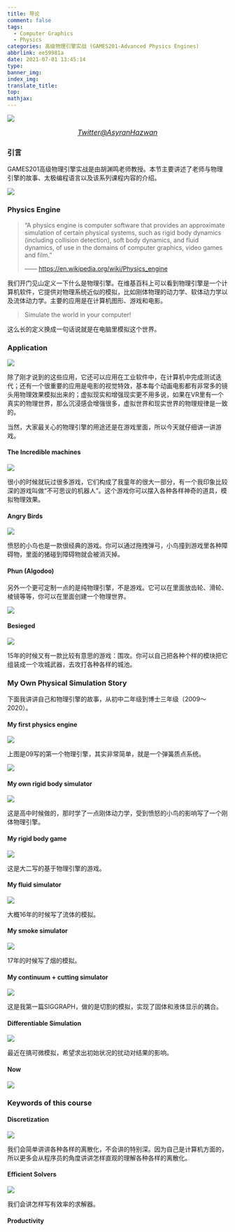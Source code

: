 ```yaml
---
title: 导论
comment: false
tags:
  - Computer Graphics
  - Physics
categories: 高级物理引擎实战 (GAMES201-Advanced Physics Engines)
abbrlink: ee59981a
date: 2021-07-01 13:45:14
type:
banner_img:
index_img:
translate_title:
top:
mathjax:
---
```


![](https://cdn.jsdelivr.net/gh/Yousazoe/picgo-repo/img/E4xJme9VUAEI0Cd.jpeg)

<div align=center>
  <font size="3">
    <i>
      <a href="https://twitter.com/AsyranHazwan/status/1408582367187398656">Twitter@AsyranHazwan</a>
    </i>
  </font>
</div>





### 引言

GAMES201高级物理引擎实战是由胡渊鸣老师教授。本节主要讲述了老师与物理引擎的故事、太极编程语言以及该系列课程内容的介绍。

<!--more-->



![](https://cdn.jsdelivr.net/gh/Yousazoe/picgo-repo/img/image-20210701135720064.png)





### Physics Engine

> “A physics engine is computer software that provides an approximate simulation of certain physical systems, such as rigid body dynamics (including collision detection), soft body dynamics, and fluid dynamics, of use in the domains of computer graphics, video games and film.”
>
> —— https://en.wikipedia.org/wiki/Physics_engine

我们开门见山定义一下什么是物理引擎。在维基百科上可以看到物理引擎是一个计算机软件，它提供对物理系统近似的模拟，比如刚体物理的动力学、软体动力学以及流体动力学。主要的应用是在计算机图形、游戏和电影。



> Simulate the world in your computer!

这么长的定义换成一句话说就是在电脑里模拟这个世界。



### Application

![](https://cdn.jsdelivr.net/gh/Yousazoe/picgo-repo/img/image-20210701140427097.png)



除了刚才说到的这些应用，它还可以应用在工业软件中，在计算机中完成测试迭代；还有一个很重要的应用是电影的视觉特效，基本每个动画电影都有非常多的镜头用物理效果模拟出来的；虚拟现实和增强现实更不用多说，如果在VR里有一个真实的物理世界，那么沉浸感会增强很多，虚拟世界和现实世界的物理规律是一致的。

当然，大家最关心的物理引擎的用途还是在游戏里面，所以今天就仔细讲一讲游戏。



#### The Incredible machines

![](https://cdn.jsdelivr.net/gh/Yousazoe/picgo-repo/img/image-20210701141208877.png)



很小的时候就玩过很多游戏，它们构成了我童年的很大一部分，有一个我印象比较深的游戏叫做“不可思议的机器人”。这个游戏你可以摆入各种各样神奇的道具，模拟物理效果。



#### Angry Birds

![](https://cdn.jsdelivr.net/gh/Yousazoe/picgo-repo/img/image-20210701141535906.png)

愤怒的小鸟也是一款很经典的游戏。你可以通过拖拽弹弓，小鸟撞到游戏里各种障碍物，里面的猪碰到障碍物就会被消灭掉。



#### Phun (Algodoo)

另外一个更可定制一点的是纯物理引擎，不是游戏。它可以在里面放齿轮、滑轮、棱镜等等，你可以在里面创建一个物理世界。

![](https://cdn.jsdelivr.net/gh/Yousazoe/picgo-repo/img/image-20210701141847711.png)



#### Besieged

![](https://cdn.jsdelivr.net/gh/Yousazoe/picgo-repo/img/image-20210701142035182.png)

15年的时候又有一款比较有意思的游戏：围攻。你可以自己把各种个样的模块把它组装成一个攻城武器，去攻打各种各样的城池。





### My Own Physical Simulation Story

下面我讲讲自己和物理引擎的故事，从初中二年级到博士三年级（2009～2020）。



#### My first physics engine

![](https://cdn.jsdelivr.net/gh/Yousazoe/picgo-repo/img/image-20210701142530213.png)

上图是09写的第一个物理引擎，其实非常简单，就是一个弹簧质点系统。

![](https://cdn.jsdelivr.net/gh/Yousazoe/picgo-repo/img/image-20210701142831662.png)







#### My own rigid body simulator

![](https://cdn.jsdelivr.net/gh/Yousazoe/picgo-repo/img/image-20210701143209742.png)

这是高中时候做的，那时学了一点刚体动力学，受到愤怒的小鸟的影响写了一个刚体物理引擎。





#### My rigid body game

![](https://cdn.jsdelivr.net/gh/Yousazoe/picgo-repo/img/image-20210701143701106.png)

这是大二写的基于物理引擎的游戏。



#### My fluid simulator

![](https://cdn.jsdelivr.net/gh/Yousazoe/picgo-repo/img/image-20210701143946655.png)

大概16年的时候写了流体的模拟。



#### My smoke simulator

![](https://cdn.jsdelivr.net/gh/Yousazoe/picgo-repo/img/image-20210701144022754.png)

17年的时候写了烟的模拟。



#### My continuum + cutting simulator

![](https://cdn.jsdelivr.net/gh/Yousazoe/picgo-repo/img/image-20210701144336903.png)



这是我第一篇SIGGRAPH，做的是切割的模拟，实现了固体和液体显示的耦合。



#### Differentiable Simulation

![](https://cdn.jsdelivr.net/gh/Yousazoe/picgo-repo/img/image-20210701144836220.png)



最近在搞可微模拟，希望求出初始状况的扰动对结果的影响。



#### Now

![](https://cdn.jsdelivr.net/gh/Yousazoe/picgo-repo/img/image-20210701144953922.png)



### Keywords of this course

#### Discretization

![](https://cdn.jsdelivr.net/gh/Yousazoe/picgo-repo/img/image-20210701145142621.png)



我们会简单讲讲各种各样的离散化，不会讲的特别深。因为自己是计算机方面的，所以更多会从程序员的角度讲讲怎样直观的理解各种各样的离散化。



#### Efficient Solvers

![](https://cdn.jsdelivr.net/gh/Yousazoe/picgo-repo/img/image-20210701145338319.png)

我们会讲怎样写有效率的求解器。



#### Productivity
